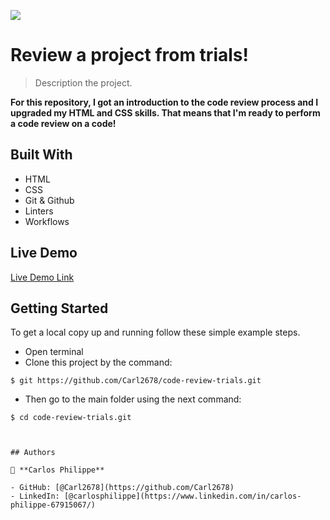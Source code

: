 ![](https://img.shields.io/badge/Microverse-blueviolet)

# Review a project from trials!

> Description the project.

**For this repository, I got an introduction to the code review process and I upgraded my HTML and CSS skills. That means that I'm ready to perform a code review on a code!**


## Built With

- HTML
- CSS
- Git & Github
- Linters
- Workflows

## Live Demo

[Live Demo Link](https://github.com/Carl2678/code-review-trials)


## Getting Started


To get a local copy up and running follow these simple example steps.
- Open terminal
- Clone this project by the command:

```
$ git https://github.com/Carl2678/code-review-trials.git
```

- Then go to the main folder using the next command:

```
$ cd code-review-trials.git



## Authors

👤 **Carlos Philippe**

- GitHub: [@Carl2678](https://github.com/Carl2678)
- LinkedIn: [@carlosphilippe](https://www.linkedin.com/in/carlos-philippe-67915067/)
